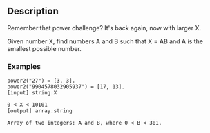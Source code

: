 ## Description
Remember that power challenge? It's back again, now with larger X.

Given number X, find numbers A and B such that X = AB and A is the smallest possible number.

### Examples

```
power2("27") = [3, 3].
power2("9904578032905937") = [17, 13].
[input] string X

0 < X < 10101
[output] array.string

Array of two integers: A and B, where 0 < B < 301.
```
